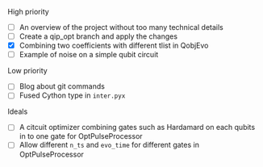 High priority
- [ ] An overview of the project without too many technical details
- [ ] Create a qip_opt branch and apply the changes
- [x] Combining two coefficients with different tlist in QobjEvo
- [ ] Example of noise on a simple qubit circuit

Low priority
- [ ] Blog about git commands
- [ ] Fused Cython type in `inter.pyx`

Ideals
- [ ] A citcuit optimizer combining gates such as Hardamard on each qubits in to one gate for OptPulseProcessor
- [ ] Allow different `n_ts` and `evo_time` for different gates in OptPulseProcessor

